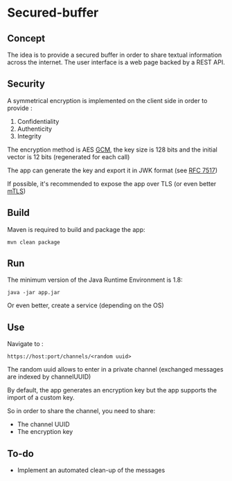 # Secured-buffer

## Concept

The idea is to provide a secured buffer in order to share textual information across the internet. The user interface is a web page backed by a REST API.

## Security

A symmetrical encryption is implemented on the client side in order to provide :
1. Confidentiality
2. Authenticity
3. Integrity

The encryption method is AES [GCM](https://en.wikipedia.org/wiki/Galois/Counter_Mode), the key size is 128 bits and the initial vector is 12 bits (regenerated for each call)

The app can generate the key and export it in JWK format (see [RFC 7517](https://tools.ietf.org/html/rfc7517))

If possible, it's recommended to expose the app over TLS (or even better [mTLS](https://en.wikipedia.org/wiki/Mutual_authentication))

## Build

Maven is required to build and package the app:

```
mvn clean package
```

## Run

The minimum version of the Java Runtime Environment is 1.8:

```
java -jar app.jar
```

Or even better, create a service (depending on the OS)

## Use

Navigate to :

```
https://host:port/channels/<random uuid>
```

The random uuid allows to enter in a private channel (exchanged messages are indexed by channelUUID)

By default, the app generates an encryption key but the app supports the import of a custom key.

So in order to share the channel, you need to share:
* The channel UUID
* The encryption key

## To-do

* Implement an automated clean-up of the messages
